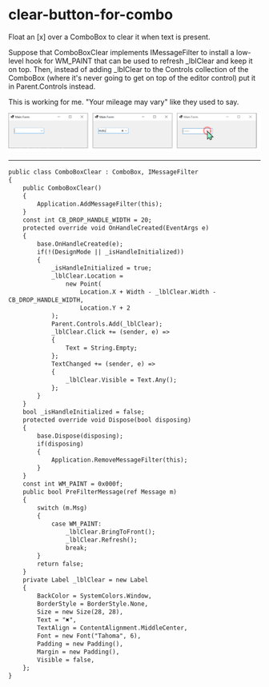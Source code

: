 ﻿# clear-button-for-combo
Float an [x] over a ComboBox to clear it when text is present.

 Suppose that ComboBoxClear implements IMessageFilter to install a low-level hook for WM_PAINT that can be used to refresh _lblClear and keep it on top. Then, instead of adding _lblClear to the Controls collection of the ComboBox (where it's never going to get on top of the editor control) put it in Parent.Controls instead.

This is working for me. "Your mileage may vary" like they used to say.

![screenshot](https://github.com/IVSoftware/clear-button-for-combo/blob/master/clear-button-for-combo/ReadMe/screenshot.png)

***

    public class ComboBoxClear : ComboBox, IMessageFilter
    {
        public ComboBoxClear()
        {
            Application.AddMessageFilter(this);
        }
        const int CB_DROP_HANDLE_WIDTH = 20;
        protected override void OnHandleCreated(EventArgs e)
        {
            base.OnHandleCreated(e);
            if(!(DesignMode || _isHandleInitialized))
            {
                _isHandleInitialized = true;
                _lblClear.Location = 
                    new Point(
                        Location.X + Width - _lblClear.Width - CB_DROP_HANDLE_WIDTH,
                        Location.Y + 2
                );
                Parent.Controls.Add(_lblClear);
                _lblClear.Click += (sender, e) =>
                {
                    Text = String.Empty;
                };
                TextChanged += (sender, e) =>
                {
                    _lblClear.Visible = Text.Any();
                };
            }
        }
        bool _isHandleInitialized = false;
        protected override void Dispose(bool disposing)
        {
            base.Dispose(disposing);
            if(disposing)
            {
                Application.RemoveMessageFilter(this);
            }
        }
        const int WM_PAINT = 0x000f;
        public bool PreFilterMessage(ref Message m)
        {
            switch (m.Msg)
            {
                case WM_PAINT:
                    _lblClear.BringToFront();
                    _lblClear.Refresh();
                    break;
            }
            return false;
        }
        private Label _lblClear = new Label
        {
            BackColor = SystemColors.Window,
            BorderStyle = BorderStyle.None,
            Size = new Size(28, 28),
            Text = "✖",
            TextAlign = ContentAlignment.MiddleCenter,
            Font = new Font("Tahoma", 6),
            Padding = new Padding(),
            Margin = new Padding(),
            Visible = false,
        };
    }